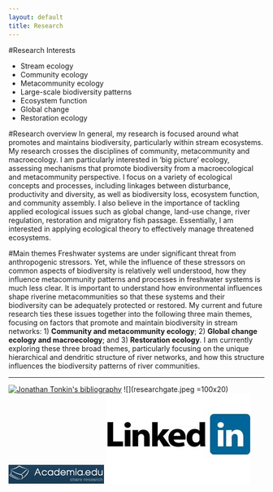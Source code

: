 ```yaml
---
layout: default
title: Research
---
```


#Research Interests  
- Stream ecology  
- Community ecology  
- Metacommunity ecology  
- Large-scale biodiversity patterns  
- Ecosystem function  
- Global change  
- Restoration ecology  


#Research overview
In general, my research is focused around what promotes and maintains biodiversity, particularly within stream ecosystems. My research crosses the disciplines of community, metacommunity and macroecology. I am particularly interested in ‘big picture’ ecology, assessing mechanisms that promote biodiversity from a macroecological and metacommunity perspective. I focus on a variety of ecological concepts and processes, including linkages between disturbance, productivity and diversity, as well as biodiversity loss, ecosystem function, and community assembly. I also believe in the importance of tackling applied ecological issues such as global change, land-use change, river regulation, restoration and migratory fish passage. Essentially, I am interested in applying ecological theory to effectively manage threatened ecosystems. 

#Main themes
Freshwater systems are under significant threat from anthropogenic stressors. Yet, while the influence of these stressors on common aspects of biodiversity is relatively well understood, how they influence metacommunity patterns and processes in freshwater systems is much less clear. It is important to understand how environmental influences shape riverine metacommunities so that these systems and their biodiversity can be adequately protected or restored. My current and future research ties these issues together into the following three main themes, focusing on factors that promote and maintain biodiversity in stream networks: 1) **Community and metacommunity ecology**; 2) **Global change ecology and macroecology**; and 3) **Restoration ecology**. I am currrently exploring these three broad themes, particularly focusing on the unique hierarchical and dendritic structure of river networks, and how this structure influences the biodiversity patterns of river communities. 


<hr>

<a href="http://www.mendeley.com/profiles/jonathan-tonkin/"><img border="0" src="http://www.mendeley.com/embed/icon/2/red/small" alt="Jonathan Tonkin's bibliography"/></a> ![](researchgate.jpeg =100x20) ![](academia-logo.gif) ![](linkedin.jpeg)
